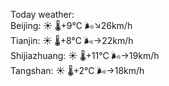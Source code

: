 Today weather:  
Beijing: ☀️ 🌡️+9°C 🌬️↘26km/h  
Tianjin: ☀️ 🌡️+8°C 🌬️→22km/h  
Shijiazhuang: ☀️ 🌡️+11°C 🌬️→19km/h  
Tangshan: ☀️ 🌡️+2°C 🌬️→18km/h  
